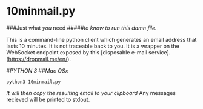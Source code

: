 # 10minmail.py
###Just what *you* need
#####_to know to run this damn file._


This is a command-line python client which generates an email address that lasts 10 minutes. It is not traceable back to you. It is a wrapper on the WebSocket endpoint exposed by this [disposable e-mail service].(https://dropmail.me/en/).

#*PYTHON 3*
##_Mac OSx_

`python3 10minmail.py`

*It will then copy the resulting email to your clipboard*
Any messages recieved will be printed to stdout.
